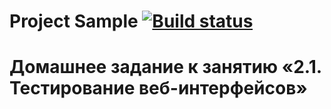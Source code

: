 # Project Sample [![Build status](https://ci.appveyor.com/api/projects/status/nwbr7uoe4xmyal6v?svg=true)](https://ci.appveyor.com/project/SofiaKoVRN/dz-2-1-testweb)
# Домашнее задание к занятию «2.1. Тестирование веб-интерфейсов»
